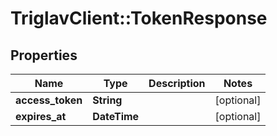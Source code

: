 # TriglavClient::TokenResponse

## Properties
Name | Type | Description | Notes
------------ | ------------- | ------------- | -------------
**access_token** | **String** |  | [optional] 
**expires_at** | **DateTime** |  | [optional] 


